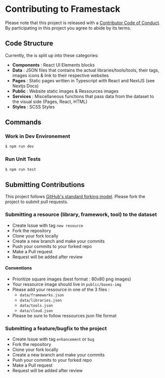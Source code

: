 # Contributing to Framestack

Please note that this project is released with a [Contributor Code of Conduct](./CODE_OF_CONDUCT.md).
By participating in this project you agree to abide by its terms.

## Code Structure

Currently, the is split up into these categories:

- **Components** : React UI Elements blocks
- **Data** : JSON files that contains the actual libraries/tools/tools, their tags, images icons & link to their respective websites
- **Pages** : Static pages written in Typescript with React and NextJS (see Nextjs Docs)
- **Public** : Website static images & Ressources images
- **Services** : Miscellaneous functions that pass data from the dataset to the visual side (Pages, React, HTML)
- **Styles** : SCSS Styles

## Commands

### Work in Dev Environement

```sh
$ npm run dev
```

### Run Unit Tests

```sh
$ npm run test
```

## Submitting Contributions

This project follows [GitHub's standard forking model](https://guides.github.com/activities/forking/). Please fork the project to submit pull requests.

### Submitting a resource (library, framework, tool) to the dataset

- Create Issue with tag `new resource`
- Fork the repository
- Clone your fork locally
- Create a new branch and make your commits
- Push your commits to your forked repo
- Make a Pull request
- Request will be added after review

#### Conventions

- Prioritize square images (best format : 80x80 png images)
- Your ressource image should live in `public/boxes-img`
- Please add your ressource in one of the 3 files :
  - `data/frameworks.json`
  - `data/libraries.json`
  - `data/tools.json`
  - `data/cloud.json`
- Please be sure to follow ressources json file format

### Submitting a feature/bugfix to the project

- Create Issue with tag `enhancement` or `bug`
- Fork the repository
- Clone your fork locally
- Create a new branch and make your commits
- Push your commits to your forked repo
- Make a Pull request
- Request will be added after review


